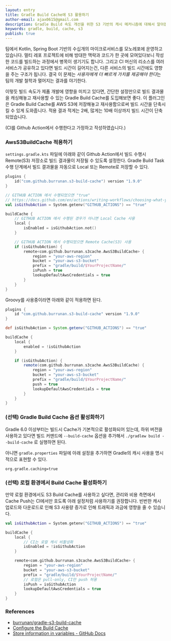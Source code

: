 ```yaml
---
layout: entry
title: Gradle Build Cache에 S3 활용하기
author-email: ajax0615@gmail.com
description: Gradle Build 속도 개선을 위한 S3 기반의 캐시 메커니즘에 대해서 알아봅니다.
keywords: gradle, build, cache, s3
publish: true
---
```


팀에서 Kotlin, Spring Boot 기반의 수십개의 마이크로서비스를 모노레포에 운영하고 있습니다. 멀티 레포 프로젝트에 비해 방대한 맥락과 코드가 한 곳에 모여있다보니 작성한 코드를 빌드하는 과정에서 병목이 생기기도 합니다. 그리고 CI 머신의 리소스를 여러 서비스가 공유하고 있다면 빌드 시간이 길어지는건, 다른 서비스의 빌드 시간에도 영향을 주는 구조가 됩니다. 결국 이 문제는 *사용자에게 더 빠르게 가치를 제공해야 한다*는 팀의 개발 철학과 멀어지는 결과를 야기한다.

이렇듯 빌드 속도가 제품 개발에 영향을 미치고 있다면, 간단한 설정만으로 빌드 결과물을 캐싱해놓고 재사용할 수 있는 Gradle Build Cache를 도입해보면 좋다. 이 플러그인은 Gradle Build Cache를 AWS S3에 저장해놓고 재사용함으로써 빌드 시간을 단축시킬 수 있게 도와줍니다. 적용 결과 적게는 2배, 많게는 10배 이상까지 빌드 시간이 단축되었습니다.

(CI를 Github Action에서 수행한다고 가정하고 작성하였습니다.)

### AwsS3BuildCache 적용하기

`settings.gradle.kts` 파일에 아래와 같이 Github Action에서 빌드 수행시 Remote(S3) 저장소로 빌드 결과물이 저장될 수 있도록 설정한다. Gradle Build Task 수행 단계에서 빌드 결과물을 자동으로 Local 또는 Remote로 저장할 수 있다.

```kotlin
plugins {
    id("com.github.burrunan.s3-build-cache") version "1.9.0"
}

// GITHUB ACTION 에서 수행되었으면 "true"
// https://docs.github.com/en/actions/writing-workflows/choosing-what-your-workflow-does/store-information-in-variables#default-environment-variables
val isGithubAction = System.getenv("GITHUB_ACTIONS") == "true"

buildCache {
    // GITHUB ACTION 에서 수행된 경우가 아니면 Local Cache 사용
    local {
        isEnabled = isGithubAction.not()
    }

    // GITHUB ACTION 에서 수행되었으면 Remote Cache(S3) 사용
    if (isGithubAction) {
        remote<com.github.burrunan.s3cache.AwsS3BuildCache> {
            region = "your-aws-region"
            bucket = "your-aws-s3-bucket"
            prefix = "gradle/build/$YourProjectName/"
            isPush = true
            lookupDefaultAwsCredentials = true
        }
    }
}
```

Groovy를 사용중이라면 아래와 같이 적용하면 된다.

```groovy
plugins {
    id "com.github.burrunan.s3-build-cache" version "1.9.0"
}

def isGithubAction = System.getenv("GITHUB_ACTIONS") == "true"

buildCache {
    local {
        enabled = !isGithubAction
    }

    if (isGithubAction) {
        remote(com.github.burrunan.s3cache.AwsS3BuildCache) {
            region = "your-aws-region"
            bucket = "your-aws-s3-bucket"
            prefix = "gradle/build/$YourProjectName/"
            push = true
            lookupDefaultAwsCredentials = true
        }
    }
}
```

### (선택) Gradle Build Cache 옵션 활성화하기

Gradle 6.0 이상부터는 빌드시 Cache가 기본적으로 활성화되어 있는데, 하위 버전을 사용하고 있다면 빌드 커맨드에 `--build-cache` 옵션을 추가해서 `./gradlew build --build-cache` 로 실행하면 된다.

아니면 `gradle.properties` 파일에 아래 설정을 추가하면 Gradle의 캐시 사용을 명시적으로 표현할 수 있다.

```
org.gradle.caching=true
```

### (선택) 로컬 환경에서 Build Cache 활성화하기

만약 로컬 환경에서도 S3 Build Cache를 사용하고 싶다면, 관리와 비용 측면에서 Cache Push는 CI에서만 호도록 아래 설정처럼 사용하기를 권장합니다. 빈번한 캐시 업로드와 다운로드로 인해 S3 사용량 증가로 인해 트래픽과 과금에 영향을 줄 수 있습니다.

```kotlin
val isGithubAction = System.getenv("GITHUB_ACTIONS") == "true"

buildCache {
    local {
        // CI는 로컬 캐시 비활성화
        isEnabled = !isGithubAction
    }

    remote<com.github.burrunan.s3cache.AwsS3BuildCache> {
        region = "your-aws-region"
        bucket = "your-aws-s3-bucket"
        prefix = "gradle/build/$YourProjectName/"
        // 로컬은 pull-only, CI만 push 허용
        isPush = isGithubAction
        lookupDefaultAwsCredentials = true
    }
}
```

### References

- [burrunan/gradle-s3-build-cache](https://github.com/burrunan/gradle-s3-build-cache)
- [Configure the Build Cache](https://docs.gradle.org/current/userguide/build_cache.html#sec:build_cache_configure)
- [Store information in variables - GitHub Docs](https://docs.github.com/en/actions/writing-workflows/choosing-what-your-workflow-does/store-information-in-variables#default-environment-variables)
